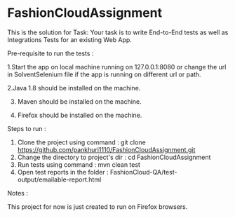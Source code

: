 # FashionCloudAssignment

This is the solution for Task: Your task is to write End-to-End tests as well as Integrations Tests for an existing Web App.

Pre-requisite to run the tests :

1.Start the app on local machine running on 127.0.0.1:8080 or change the url in SolventSelenium file if the app is running on different url or path.

2.Java 1.8 should be installed on the machine.

3. Maven should be installed on the machine.

4. Firefox should be installed on the machine.

Steps to run :

1. Clone the project using command : git clone https://github.com/pankhuri1110/FashionCloudAssignment.git
2. Change the directory to project's dir : cd FashionCloudAssignment
3. Run tests using command : mvn clean test
4. Open test reports in the folder : FashionCloud-QA/test-output/emailable-report.html

Notes :

This project for now is just created to run on Firefox browsers.
